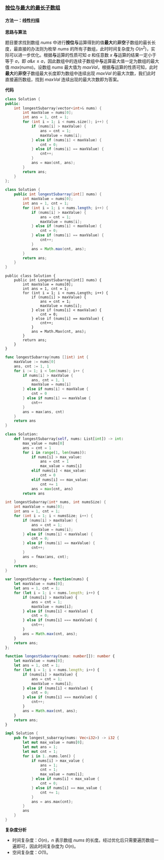 ### [按位与最大的最长子数组](https://leetcode.cn/problems/longest-subarray-with-maximum-bitwise-and/solutions/3726046/an-wei-yu-zui-da-de-zui-chang-zi-shu-zu-w0t3f/)

#### 方法一：线性扫描

**思路与算法**

题目要求找到数组 $nums$ 中进行**按位与**运算得到的值**最大**的**非空**子数组的最长长度，最直接的办法则为枚举 $nums$ 的所有子数组，此时时间复杂度为 $O(n^2)$，实际可以进一步优化。根据**与**运算的性质可知 $a$ 和任意数 $x$ **与**运算的结果一定小于等于 $a$，即 $a\&x\le a$，因此数组中的连续子数组中**与**运算最大值一定为数组的最大值 $max(nums)$。设数组 $nums$ 最大值为 $maxVal$，根据**与**运算的性质可知，此时**最大**的**非空**子数组最大长度即为数组中连续出现 $maxVal$ 的最大次数，我们此时直接遍历数组，找到 $maxVal$ 连续出现的最大次数即为答案。

**代码**

```C++
class Solution {
public:
    int longestSubarray(vector<int>& nums) {
        int maxValue = nums[0];
        int ans = 1, cnt = 1;
        for (int i = 1; i < nums.size(); i++) {
            if (nums[i] > maxValue) {
                ans = cnt = 1;
                maxValue = nums[i];
            } else if (nums[i] < maxValue) {
                cnt = 0;
            } else if (nums[i] == maxValue) {
                cnt++;
            }
            ans = max(cnt, ans);
        }
        return ans;
    }
};
```

```Java
class Solution {
    public int longestSubarray(int[] nums) {
        int maxValue = nums[0];
        int ans = 1, cnt = 1;
        for (int i = 1; i < nums.length; i++) {
            if (nums[i] > maxValue) {
                ans = cnt = 1;
                maxValue = nums[i];
            } else if (nums[i] < maxValue) {
                cnt = 0;
            } else if (nums[i] == maxValue) {
                cnt++;
            }
            ans = Math.max(cnt, ans);
        }
        return ans;
    }
}
```

```CSharp
public class Solution {
    public int LongestSubarray(int[] nums) {
        int maxValue = nums[0];
        int ans = 1, cnt = 1;
        for (int i = 1; i < nums.Length; i++) {
            if (nums[i] > maxValue) {
                ans = cnt = 1;
                maxValue = nums[i];
            } else if (nums[i] < maxValue) {
                cnt = 0;
            } else if (nums[i] == maxValue) {
                cnt++;
            }
            ans = Math.Max(cnt, ans);
        }
        return ans;
    }
}
```

```Go
func longestSubarray(nums []int) int {
    maxValue := nums[0]
    ans, cnt := 1, 1
    for i := 1; i < len(nums); i++ {
        if nums[i] > maxValue {
            ans, cnt = 1, 1
            maxValue = nums[i]
        } else if nums[i] < maxValue {
            cnt = 0
        } else if nums[i] == maxValue {
            cnt++
        }
        ans = max(ans, cnt)
    }
    return ans
}
```

```Python
class Solution:
    def longestSubarray(self, nums: List[int]) -> int:
        max_value = nums[0]
        ans = cnt = 1
        for i in range(1, len(nums)):
            if nums[i] > max_value:
                ans = cnt = 1
                max_value = nums[i]
            elif nums[i] < max_value:
                cnt = 0
            elif nums[i] == max_value:
                cnt += 1
            ans = max(cnt, ans)
        return ans
```

```C
int longestSubarray(int* nums, int numsSize) {
    int maxValue = nums[0];
    int ans = 1, cnt = 1;
    for (int i = 1; i < numsSize; i++) {
        if (nums[i] > maxValue) {
            ans = cnt = 1;
            maxValue = nums[i];
        } else if (nums[i] < maxValue) {
            cnt = 0;
        } else if (nums[i] == maxValue) {
            cnt++;
        }
        ans = fmax(ans, cnt);
    }
    return ans;
}
```

```JavaScript
var longestSubarray = function(nums) {
    let maxValue = nums[0];
    let ans = 1, cnt = 1;
    for (let i = 1; i < nums.length; i++) {
        if (nums[i] > maxValue) {
            ans = cnt = 1;
            maxValue = nums[i];
        } else if (nums[i] < maxValue) {
            cnt = 0;
        } else if (nums[i] === maxValue) {
            cnt++;
        }
        ans = Math.max(cnt, ans);
    }
    return ans;
};
```

```TypeScript
function longestSubarray(nums: number[]): number {
    let maxValue = nums[0];
    let ans = 1, cnt = 1;
    for (let i = 1; i < nums.length; i++) {
        if (nums[i] > maxValue) {
            ans = cnt = 1;
            maxValue = nums[i];
        } else if (nums[i] < maxValue) {
            cnt = 0;
        } else if (nums[i] === maxValue) {
            cnt++;
        }
        ans = Math.max(cnt, ans);
    }
    return ans;
}
```

```Rust
impl Solution {
    pub fn longest_subarray(nums: Vec<i32>) -> i32 {
        let mut max_value = nums[0];
        let mut ans = 1;
        let mut cnt = 1;
        for i in 1..nums.len() {
            if nums[i] > max_value {
                ans = 1;
                cnt = 1;
                max_value = nums[i];
            } else if nums[i] < max_value {
                cnt = 0;
            } else if nums[i] == max_value {
                cnt += 1;
            }
            ans = ans.max(cnt);
        }
        ans
    }
}
```

**复杂度分析**

- 时间复杂度：$O(n)$，$n$ 表示数组 $nums$ 的长度。经过优化后只需要遍历数组一遍即可，因此时间复杂度为 $O(n)$。
- 空间复杂度：$O(1)$。
